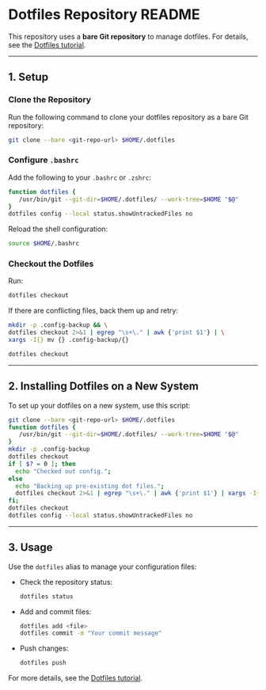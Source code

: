 # Dotfiles Repository README

This repository uses a **bare Git repository** to manage dotfiles. For details, see the [Dotfiles tutorial](https://www.atlassian.com/git/tutorials/dotfiles).

---

## 1. Setup

### Clone the Repository
Run the following command to clone your dotfiles repository as a bare Git repository:
```bash
git clone --bare <git-repo-url> $HOME/.dotfiles
```

### Configure `.bashrc`
Add the following to your `.bashrc` or `.zshrc`:
```bash
function dotfiles {
   /usr/bin/git --git-dir=$HOME/.dotfiles/ --work-tree=$HOME "$@"
}
dotfiles config --local status.showUntrackedFiles no
```

Reload the shell configuration:
```bash
source $HOME/.bashrc
```

### Checkout the Dotfiles
Run:
```bash
dotfiles checkout
```

If there are conflicting files, back them up and retry:
```bash
mkdir -p .config-backup && \
dotfiles checkout 2>&1 | egrep "\s+\." | awk {'print $1'} | \
xargs -I{} mv {} .config-backup/{}

dotfiles checkout
```

---

## 2. Installing Dotfiles on a New System

To set up your dotfiles on a new system, use this script:
```bash
git clone --bare <git-repo-url> $HOME/.dotfiles
function dotfiles {
   /usr/bin/git --git-dir=$HOME/.dotfiles/ --work-tree=$HOME "$@"
}
mkdir -p .config-backup
dotfiles checkout
if [ $? = 0 ]; then
  echo "Checked out config.";
else
  echo "Backing up pre-existing dot files.";
  dotfiles checkout 2>&1 | egrep "\s+\." | awk {'print $1'} | xargs -I{} mv {} .config-backup/{}
fi;
dotfiles checkout
dotfiles config --local status.showUntrackedFiles no
```

---

## 3. Usage

Use the `dotfiles` alias to manage your configuration files:
- Check the repository status:
  ```bash
  dotfiles status
  ```
- Add and commit files:
  ```bash
  dotfiles add <file>
  dotfiles commit -m "Your commit message"
  ```
- Push changes:
  ```bash
  dotfiles push
  ```

For more details, see the [Dotfiles tutorial](https://www.atlassian.com/git/tutorials/dotfiles).

